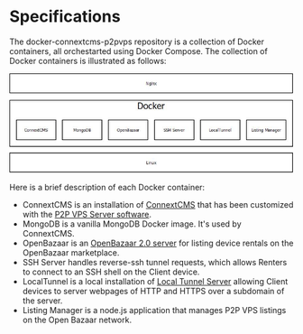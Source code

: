 # Specifications
The docker-connextcms-p2pvps repository is a collection of Docker containers, all orchestarted using
Docker Compose. The collection of Docker containers is illustrated as follows:

![Software Stack](https://github.com/RPiOVN/p2pvps-server/blob/b1fd8e709f264db4a1d869e8939033ca39a895da/specifications/images/software-stack.jpg?raw=true "Software Stack")

Here is a brief description of each Docker container:
* ConnextCMS is an installation of [ConnextCMS](http://connextcms.com) that has been customized with the
[P2P VPS Server software](https://github.com/RPiOVN/p2pvps-server).
* MongoDB is a vanilla MongoDB Docker image. It's used by ConnextCMS.
* OpenBazaar is an [OpenBazaar 2.0 server](https://github.com/OpenBazaar/openbazaar-go) for listing
device rentals on the OpenBazaar marketplace.
* SSH Server handles reverse-ssh tunnel requests, which allows Renters to connect to an SSH shell on the Client device.
* LocalTunnel is a local installation of [Local Tunnel Server](https://github.com/localtunnel/server) allowing
Client devices to server webpages of HTTP and HTTPS over a subdomain of the server.
* Listing Manager is a node.js application that manages P2P VPS listings on the Open Bazaar network.


